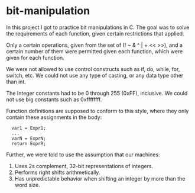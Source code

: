 # bit-manipulation
In this project I got to practice bit manipulations in C. 
The goal was to solve the requirements of each function,
given certain restrictions that applied.

Only a certain operations, given from the set of 
(! ~ & ^ | + << >>), and a certain number of them were permitted
given each function, which were given for each function.

We were not allowed to use control constructs such as if,
do, while, for, switch, etc. We could not use any type of casting,
or any data type other than int.  

The Integer constants had to be 0 through 255 (0xFF), inclusive.
We could not use big constants such as 0xffffffff.

Function definitions are supposed to conform to this style, where they
only contain these assignments in the body:

      var1 = Expr1;
      ...
      varN = ExprN;
      return ExprR;


Further, we were told to use the assumption that our machines:
  1. Uses 2s complement, 32-bit representations of integers.
  2. Performs right shifts arithmetically.
  3. Has unpredictable behavior when shifting an integer by more
     than the word size.



